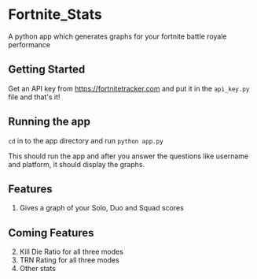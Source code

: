 # Fortnite_Stats
A python app which generates graphs for your fortnite battle royale performance

## Getting Started

Get an API key from https://fortnitetracker.com and put it in the `api_key.py` file and that's it!

## Running the app

`cd` in to the app directory and run `python app.py`

This should run the app and after you answer the questions like username and platform, it should display the graphs.

## Features

1) Gives a graph of your Solo, Duo and Squad scores

## Coming Features

2) Kill Die Ratio for all three modes
3) TRN Rating for all three modes
4) Other stats
